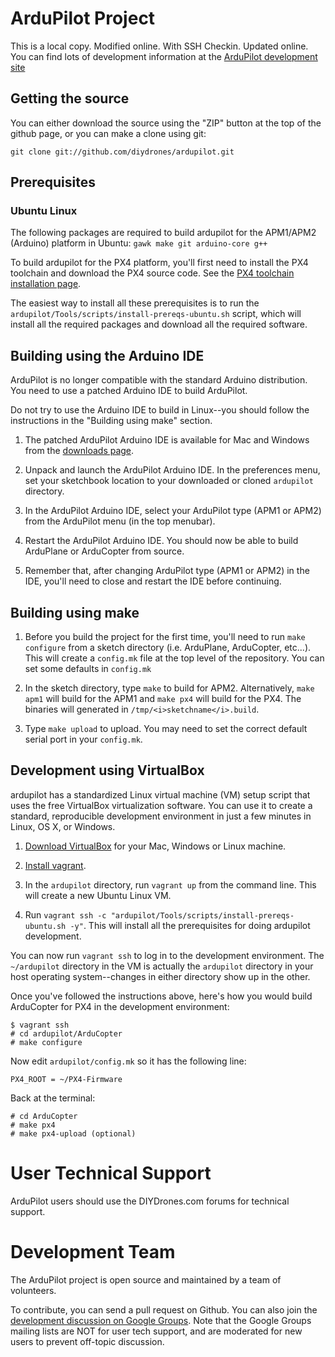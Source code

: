 # ArduPilot Project
This is a local copy. Modified online. With SSH Checkin. Updated online.
You can find lots of development information at the [ArduPilot development site](http://dev.ardupilot.com)

## Getting the source

You can either download the source using the "ZIP" button at the top
of the github page, or you can make a clone using git:

```
git clone git://github.com/diydrones/ardupilot.git
```

## Prerequisites

### Ubuntu Linux

The following packages are required to build ardupilot for the
APM1/APM2 (Arduino) platform in Ubuntu: `gawk make git arduino-core
g++`

To build ardupilot for the PX4 platform, you'll first need to install
the PX4 toolchain and download the PX4 source code.  See the [PX4
toolchain installation
page](https://pixhawk.ethz.ch/px4/dev/toolchain_installation_lin).

The easiest way to install all these prerequisites is to run the
`ardupilot/Tools/scripts/install-prereqs-ubuntu.sh` script, which will
install all the required packages and download all the required
software.


## Building using the Arduino IDE

ArduPilot is no longer compatible with the standard Arduino
distribution.  You need to use a patched Arduino IDE to build
ArduPilot.

Do not try to use the Arduino IDE to build in Linux--you should follow
the instructions in the "Building using make" section.

1. The patched ArduPilot Arduino IDE is available for Mac and Windows
   from the [downloads
   page](http://firmware.diydrones.com).

2. Unpack and launch the ArduPilot Arduino IDE. In the preferences
   menu, set your sketchbook location to your downloaded or cloned
   `ardupilot` directory.

3. In the ArduPilot Arduino IDE, select your ArduPilot type (APM1 or
   APM2) from the ArduPilot menu (in the top menubar).

4. Restart the ArduPilot Arduino IDE. You should now be able to build
   ArduPlane or ArduCopter from source.

5. Remember that, after changing ArduPilot type (APM1 or APM2) in the
   IDE, you'll need to close and restart the IDE before continuing.


## Building using make

 1. Before you build the project for the first time, you'll need to run `make
    configure` from a  sketch directory (i.e. ArduPlane, ArduCopter, etc...).
    This will create a `config.mk` file at the top level of the repository. You
    can set some defaults in `config.mk`

 2. In the sketch directory, type `make` to build for APM2. Alternatively,
    `make apm1` will build for the APM1 and `make px4` will build for the PX4.
    The binaries will generated in `/tmp/<i>sketchname</i>.build`.

 3. Type `make upload` to upload. You may need to set the correct default
    serial port in your `config.mk`.


## Development using VirtualBox

ardupilot has a standardized Linux virtual machine (VM) setup script
that uses the free VirtualBox virtualization software.  You can use it
to create a standard, reproducible development environment in just a
few minutes in Linux, OS X, or Windows.

 1. [Download VirtualBox](https://www.virtualbox.org/wiki/Downloads)
 for your Mac, Windows or Linux machine.

 2. [Install vagrant](http://docs.vagrantup.com/v2/installation/).

 4. In the `ardupilot` directory, run `vagrant up` from the command
 line.  This will create a new Ubuntu Linux VM.

 5. Run `vagrant ssh -c
 "ardupilot/Tools/scripts/install-prereqs-ubuntu.sh -y"`.  This will
 install all the prerequisites for doing ardupilot development.

You can now run `vagrant ssh` to log in to the development
environment.  The `~/ardupilot` directory in the VM is actually the
`ardupilot` directory in your host operating system--changes in either
directory show up in the other.

Once you've followed the instructions above, here's how you would
build ArduCopter for PX4 in the development environment:

```
$ vagrant ssh
# cd ardupilot/ArduCopter
# make configure
```

Now edit `ardupilot/config.mk` so it has the following line:

```
PX4_ROOT = ~/PX4-Firmware
```

Back at the terminal:

```
# cd ArduCopter
# make px4
# make px4-upload (optional)
```

# User Technical Support

ArduPilot users should use the DIYDrones.com forums for technical support.

# Development Team

The ArduPilot project is open source and maintained by a team of volunteers.

To contribute, you can send a pull request on Github. You can also
join the [development discussion on Google
Groups](https://groups.google.com/forum/?fromgroups#!forum/drones-discuss). Note
that the Google Groups mailing lists are NOT for user tech support,
and are moderated for new users to prevent off-topic discussion.
